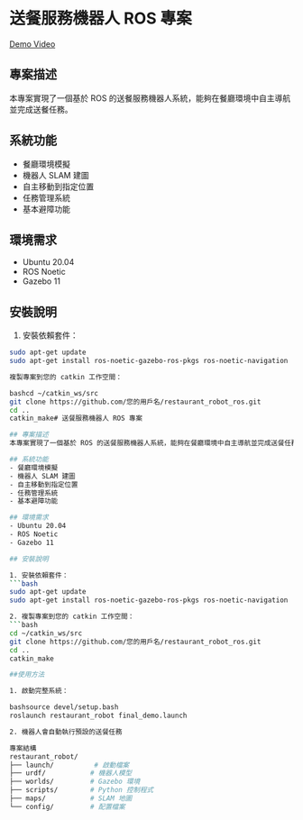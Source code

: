 # 送餐服務機器人 ROS 專案
[Demo Video](https://youtu.be/TXWxIsT_JnY)
## 專案描述
本專案實現了一個基於 ROS 的送餐服務機器人系統，能夠在餐廳環境中自主導航並完成送餐任務。

## 系統功能
- 餐廳環境模擬
- 機器人 SLAM 建圖
- 自主移動到指定位置
- 任務管理系統
- 基本避障功能

## 環境需求
- Ubuntu 20.04
- ROS Noetic
- Gazebo 11

## 安裝說明

1. 安裝依賴套件：
```bash
sudo apt-get update
sudo apt-get install ros-noetic-gazebo-ros-pkgs ros-noetic-navigation

複製專案到您的 catkin 工作空間：

bashcd ~/catkin_ws/src
git clone https://github.com/您的用戶名/restaurant_robot_ros.git
cd ..
catkin_make# 送餐服務機器人 ROS 專案

## 專案描述
本專案實現了一個基於 ROS 的送餐服務機器人系統，能夠在餐廳環境中自主導航並完成送餐任務。

## 系統功能
- 餐廳環境模擬
- 機器人 SLAM 建圖
- 自主移動到指定位置
- 任務管理系統
- 基本避障功能

## 環境需求
- Ubuntu 20.04
- ROS Noetic
- Gazebo 11

## 安裝說明

1. 安裝依賴套件：
```bash
sudo apt-get update
sudo apt-get install ros-noetic-gazebo-ros-pkgs ros-noetic-navigation

2. 複製專案到您的 catkin 工作空間：
```bash
cd ~/catkin_ws/src
git clone https://github.com/您的用戶名/restaurant_robot_ros.git
cd ..
catkin_make

##使用方法

1. 啟動完整系統：

bashsource devel/setup.bash
roslaunch restaurant_robot final_demo.launch

2. 機器人會自動執行預設的送餐任務

專案結構
restaurant_robot/
├── launch/          # 啟動檔案
├── urdf/           # 機器人模型
├── worlds/         # Gazebo 環境
├── scripts/        # Python 控制程式
├── maps/           # SLAM 地圖
└── config/         # 配置檔案
